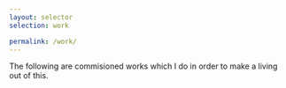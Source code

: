 ```yaml
---
layout: selector
selection: work

permalink: /work/
---
```

The following are commisioned works which I do in order to make a living out of this.